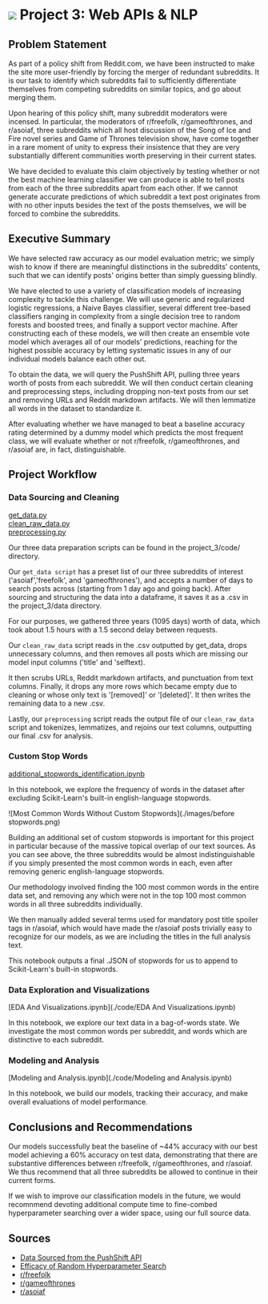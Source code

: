 # ![](https://ga-dash.s3.amazonaws.com/production/assets/logo-9f88ae6c9c3871690e33280fcf557f33.png) Project 3: Web APIs & NLP

## Problem Statement

As part of a policy shift from Reddit.com, we have been instructed to make the site more user-friendly by forcing the merger of redundant subreddits. It is our task to identify which subreddits fail to sufficiently differentiate themselves from competing subreddits on similar topics, and go about merging them.

Upon hearing of this policy shift, many subreddit moderators were incensed. In particular, the moderators of r/freefolk, r/gameofthrones, and r/asoiaf, three subreddits which all host discussion of the Song of Ice and Fire novel series and Game of Thrones television show, have come together in a rare moment of unity to express their insistence that they are very substantially different communities worth preserving in their current states.

We have decided to evaluate this claim objectively by testing whether or not the best machine learning classifier we can produce is able to tell posts from each of the three subreddits apart from each other. If we cannot generate accurate predictions of which subreddit a text post originates from with no other inputs besides the text of the posts themselves, we will be forced to combine the subreddits.

## Executive Summary

We have selected raw accuracy as our model evaluation metric; we simply wish to know if there are meaningful distinctions in the subreddits' contents, such that we can identify posts' origins better than simply guessing blindly.

We have elected to use a variety of classification models of increasing complexity to tackle this challenge. We will use generic and regularized logistic regressions, a Naive Bayes classifier, several different tree-based classifiers ranging in complexity from a single decision tree to random forests and boosted trees, and finally a support vector machine. After constructing each of these models, we will then create an ensemble vote model which averages all of our models' predictions, reaching for the highest possible accuracy by letting systematic issues in any of our individual models balance each other out.

To obtain the data, we will query the PushShift API, pulling three years worth of posts from each subreddit. We will then conduct certain cleaning and preprocessing steps, including dropping non-text posts from our set and removing URLs and Reddit markdown artifacts. We will then lemmatize all words in the dataset to standardize it.

After evaluating whether we have managed to beat a baseline accuracy rating determined by a dummy model which predicts the most frequent class, we will evaluate whether or not r/freefolk, r/gameofthrones, and r/asoiaf are, in fact, distinguishable.

## Project Workflow

### Data Sourcing and Cleaning

[get_data.py](./code/get_data.py)  
[clean_raw_data.py](./code/clean_raw_data.py)  
[preprocessing.py](./code/preprocessing.py)  

Our three data preparation scripts can be found in the project_3/code/ directory.

Our `get_data script` has a preset list of our three subreddits of interest ('asoiaf','freefolk', and 'gameofthrones'), and accepts a number of days to search posts across (starting from 1 day ago and going back). After sourcing and structuring the data into a dataframe, it saves it as a .csv in the project_3/data directory.

For our purposes, we gathered three years (1095 days) worth of data, which took about 1.5 hours with a 1.5 second delay between requests.

Our `clean_raw_data` script reads in the .csv outputted by get_data, drops unnecessary columns, and then removes all posts which are missing our model input columns ('title' and 'selftext). 

It then scrubs URLs, Reddit markdown artifacts, and punctuation from text columns. Finally, it drops any more rows which became empty due to cleaning or whose only text is '\[removed]' or '\[deleted]'. It then writes the remaining data to a new .csv.

Lastly, our `preprocessing` script reads the output file of our `clean_raw_data` script and tokenizes, lemmatizes, and rejoins our text columns, outputting our final .csv for analysis.

### Custom Stop Words

[additional_stopwords_identification.ipynb](./code/additional_stopwords_identification.ipynb)  

In this notebook, we explore the frequency of words in the dataset after excluding Scikit-Learn's built-in english-language stopwords.

![Most Common Words Without Custom Stopwords](./images/before stopwords.png)  

Building an additional set of custom stopwords is important for this project in particular because of the massive topical overlap of our text sources. As you can see above, the three subreddits would be almost indistinguishable if you simply presented the most common words in each, even after removing generic english-language stopwords.

Our methodology involved finding the 100 most common words in the entire data set, and removing any which were not in the top 100 most common words in all three subreddits individually.

We then manually added several terms used for mandatory post title spoiler tags in r/asoiaf, which would have made the r/asoiaf posts trivially easy to recognize for our models, as we are including the titles in the full analysis text.

This notebook outputs a final .JSON of stopwords for us to append to Scikit-Learn's built-in stopwords.

### Data Exploration and Visualizations

[EDA And Visualizations.ipynb](./code/EDA And Visualizations.ipynb)  

In this notebook, we explore our text data in a bag-of-words state. We investigate the most common words per subreddit, and words which are distinctive to each subreddit.

### Modeling and Analysis

[Modeling and Analysis.ipynb](./code/Modeling and Analysis.ipynb)  

In this notebook, we build our models, tracking their accuracy, and make overall evaluations of model performance.

## Conclusions and Recommendations

Our models successfully beat the baseline of ~44% accuracy with our best model achieving a 60% accuracy on test data, demonstrating that there are substantive differences between r/freefolk, r/gameofthrones, and r/asoiaf. We thus recommend that all three subreddits be allowed to continue in their current forms.

If we wish to improve our classification models in the future, we would recomnmend devoting additional compute time to fine-combed hyperparameter searching over a wider space, using our full source data.

## Sources
- [Data Sourced from the PushShift API](https://github.com/pushshift/api)
- [Efficacy of Random Hyperparameter Search](https://towardsdatascience.com/random-search-vs-grid-search-for-hyperparameter-optimization-345e1422899d)
- [r/freefolk](https://www.reddit.com/r/freefolk)
- [r/gameofthrones](https://www.reddit.com/r/gameofthrones)
- [r/asoiaf](https://www.reddit.com/r/asoiaf)